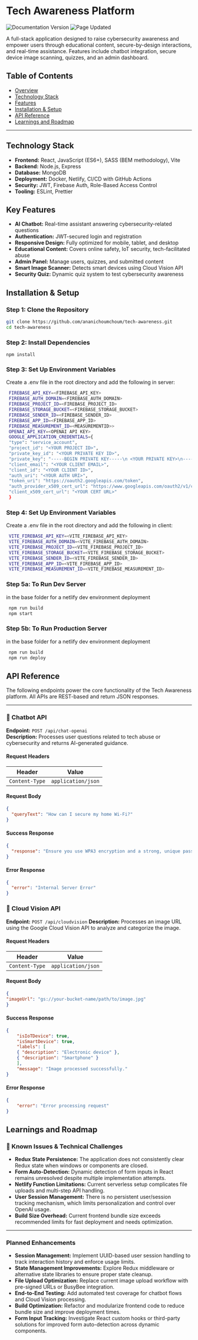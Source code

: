 # Tech Awareness Platform
![Documentation Version](https://img.shields.io/badge/docs-v1.0.0-blue)
![Page Updated](https://img.shields.io/badge/last%20updated-June%202025-brightgreen)



A full-stack application designed to raise cybersecurity awareness and empower users through educational content, secure-by-design interactions, and real-time assistance. Features include chatbot integration, secure device image scanning, quizzes, and an admin dashboard.


## Table of Contents

- [Overview](#overview)
- [Technology Stack](#technology-stack)
- [Features](#features)
- [Installation & Setup](#installation--setup)
- [API Reference](#api-reference)
- [Learnings and Roadmap](#learnings-and-roadmap)

---


## Technology Stack

- **Frontend:** React, JavaScript (ES6+), SASS (BEM methodology), Vite
- **Backend:** Node.js, Express
- **Database:** MongoDB
- **Deployment:** Docker, Netlify, CI/CD with GitHub Actions
- **Security:** JWT, Firebase Auth, Role-Based Access Control
- **Tooling:** ESLint, Prettier


## Key Features

-  **AI Chatbot:** Real-time assistant answering cybersecurity-related questions
- **Authentication:** JWT-secured login and registration
- **Responsive Design:** Fully optimized for mobile, tablet, and desktop
- **Educational Content:** Covers online safety, IoT security, tech-facilitated abuse
- **Admin Panel:** Manage users, quizzes, and submitted content
- **Smart Image Scanner:** Detects smart devices using Cloud Vision API
- **Security Quiz:** Dynamic quiz system to test cybersecurity awareness


## Installation & Setup

### Step 1: Clone the Repository
   ```bash
   git clone https://github.com/ananichoumchoum/tech-awareness.git
   cd tech-awareness
```

### Step 2: Install Dependencies
    npm install

### Step 3: Set Up Environment Variables
Create a .env file in the root directory and add the following in server:
   ```bash
    FIREBASE_API_KEY=<FIREBASE_API_KEY>
    FIREBASE_AUTH_DOMAIN=<FIREBASE_AUTH_DOMAIN>
    FIREBASE_PROJECT_ID=<FIREBASE_PROJECT_ID>
    FIREBASE_STORAGE_BUCKET=<FIREBASE_STORAGE_BUCKET>
    FIREBASE_SENDER_ID=<FIREBASE_SENDER_ID>
    FIREBASE_APP_ID=<FIREBASE_APP_ID>
    FIREBASE_MEASUREMENT_ID=<MEASUREMENTID>>
    OPENAI_API_KEY=<OPENAI API KEY>
    GOOGLE_APPLICATION_CREDENTIALS={
    "type": "service_account",
    "project_id": "<YOUR PROJECT ID>",
    "private_key_id": "<YOUR PRIVATE KEY ID>",
    "private_key": "-----BEGIN PRIVATE KEY-----\n <YOUR PRIVATE KEY>\n-----END PRIVATE KEY-----\n",
    "client_email": "<YOUR CLIENT EMAIL>",
    "client_id": "<YOUR CLIENT ID>",
    "auth_uri": "<YOUR AUTH URI>",
    "token_uri": "https://oauth2.googleapis.com/token",
    "auth_provider_x509_cert_url": "https://www.googleapis.com/oauth2/v1/certs",
    "client_x509_cert_url": "<YOUR CERT URL>"
    }
```

### Step 4: Set Up Environment Variables
Create a .env file in the root directory and add the following in client:
   ```bash
    VITE_FIREBASE_API_KEY=<VITE_FIREBASE_API_KEY>
    VITE_FIREBASE_AUTH_DOMAIN=<VITE_FIREBASE_AUTH_DOMAIN>
    VITE_FIREBASE_PROJECT_ID=<VITE_FIREBASE_PROJECT_ID>
    VITE_FIREBASE_STORAGE_BUCKET=<VITE_FIREBASE_STORAGE_BUCKET>
    VITE_FIREBASE_SENDER_ID=<VITE_FIREBASE_SENDER_ID>
    VITE_FIREBASE_APP_ID=<VITE_FIREBASE_APP_ID>
    VITE_FIREBASE_MEASUREMENT_ID=<VITE_FIREBASE_MEASUREMENT_ID>
```

### Step 5a: To Run Dev Server
 in the base folder for a  netlify dev environment deployment
   ```bash
    npm run build
    npm start 
  ```

### Step 5b: To Run Production Server
 in the base folder for a  netlify dev environment deployment
   ```bash
    npm run build
    npm run deploy
  ```


## API Reference

The following endpoints power the core functionality of the Tech Awareness platform. All APIs are REST-based and return JSON responses.

---

### 🔹 Chatbot API

**Endpoint:** `POST /api/chat-openai`  
**Description:** Processes user questions related to tech abuse or cybersecurity and returns AI-generated guidance.

#### Request Headers
| Header           | Value                |
|------------------|----------------------|
| `Content-Type`   | `application/json`   |

#### Request Body
```json
{
  "queryText": "How can I secure my home Wi-Fi?"
}
```
#### Success Response
```json
{
  "response": "Ensure you use WPA3 encryption and a strong, unique password."
}
```
#### Error Response
```json
{
  "error": "Internal Server Error"
}
```

### 🔹 Cloud Vision API

**Endpoint:** `POST /api/cloudvision`
**Description:**  Processes an image URL using the Google Cloud Vision API to analyze and categorize the image.

#### Request Headers
| Header           | Value                |
|------------------|----------------------|
| `Content-Type`   | `application/json`   |

#### Request Body
```json
{
"imageUrl": "gs://your-bucket-name/path/to/image.jpg"
}
```

#### Success Response
```json
{
    "isIoTDevice": true,
    "isSmartDevice": true,
    "labels": [
    { "description": "Electronic device" },
    { "description": "Smartphone" }
    ],
    "message": "Image processed successfully."
}
```
#### Error Response
```json
{
    "error": "Error processing request"
}
```


## Learnings and Roadmap

### 🔧 Known Issues & Technical Challenges

- **Redux State Persistence:** The application does not consistently clear Redux state when windows or components are closed.
- **Form Auto-Detection:** Dynamic detection of form inputs in React remains unresolved despite multiple implementation attempts.
- **Netlify Function Limitations:** Current serverless setup complicates file uploads and multi-step API handling.
- **User Session Management:** There is no persistent user/session tracking mechanism, which limits personalization and control over OpenAI usage.
- **Build Size Overhead:** Current frontend bundle size exceeds recommended limits for fast deployment and needs optimization.

---

### Planned Enhancements

- **Session Management:** Implement UUID-based user session handling to track interaction history and enforce usage limits.
- **State Management Improvements:** Explore Redux middleware or alternative state libraries to ensure proper state cleanup.
- **File Upload Optimization:** Replace current image upload workflow with pre-signed URLs or BusyBee integration.
- **End-to-End Testing:** Add automated test coverage for chatbot flows and Cloud Vision processing.
- **Build Optimization:** Refactor and modularize frontend code to reduce bundle size and improve deployment times.
- **Form Input Tracking:** Investigate React custom hooks or third-party solutions for improved form auto-detection across dynamic components.
